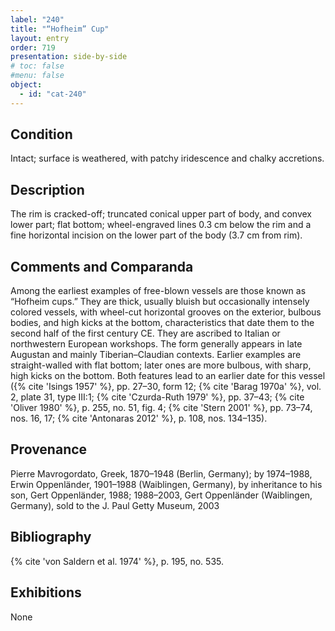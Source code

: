 ```yaml
---
label: "240"
title: "“Hofheim” Cup"
layout: entry
order: 719
presentation: side-by-side
# toc: false
#menu: false 
object:
  - id: "cat-240"
---
```


## Condition

Intact; surface is weathered, with patchy iridescence and chalky accretions.

## Description

The rim is cracked-off; truncated conical upper part of body, and convex lower part; flat bottom; wheel-engraved lines 0.3 cm below the rim and a fine horizontal incision on the lower part of the body (3.7 cm from rim).

## Comments and Comparanda

Among the earliest examples of free-blown vessels are those known as “Hofheim cups.” They are thick, usually bluish but occasionally intensely colored vessels, with wheel-cut horizontal grooves on the exterior, bulbous bodies, and high kicks at the bottom, characteristics that date them to the second half of the first century CE. They are ascribed to Italian or northwestern European workshops. The form generally appears in late Augustan and mainly Tiberian–Claudian contexts. Earlier examples are straight-walled with flat bottom; later ones are more bulbous, with sharp, high kicks on the bottom. Both features lead to an earlier date for this vessel ({% cite 'Isings 1957' %}, pp. 27–30, form 12; {% cite 'Barag 1970a' %}, vol. 2, plate 31, type III:1; {% cite 'Czurda-Ruth 1979' %}, pp. 37–43;  {% cite 'Oliver 1980' %}, p. 255, no. 51, fig. 4; {% cite 'Stern 2001' %}, pp. 73–74, nos. 16, 17; {% cite 'Antonaras 2012' %}, p. 108, nos. 134–135).

## Provenance

Pierre Mavrogordato, Greek, 1870–1948 (Berlin, Germany); by 1974–1988, Erwin Oppenländer, 1901–1988 (Waiblingen, Germany), by inheritance to his son, Gert Oppenländer, 1988; 1988–2003, Gert Oppenländer (Waiblingen, Germany), sold to the J. Paul Getty Museum, 2003

## Bibliography

{% cite 'von Saldern et al. 1974' %}, p. 195, no. 535.

## Exhibitions

None